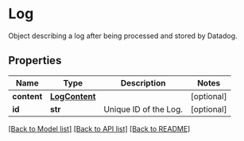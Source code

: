 # Log

Object describing a log after being processed and stored by Datadog.

## Properties

| Name        | Type                            | Description           | Notes      |
| ----------- | ------------------------------- | --------------------- | ---------- |
| **content** | [**LogContent**](LogContent.md) |                       | [optional] |
| **id**      | **str**                         | Unique ID of the Log. | [optional] |

[[Back to Model list]](README.md#documentation-for-models) [[Back to API list]](README.md#documentation-for-api-endpoints) [[Back to README]](README.md)
